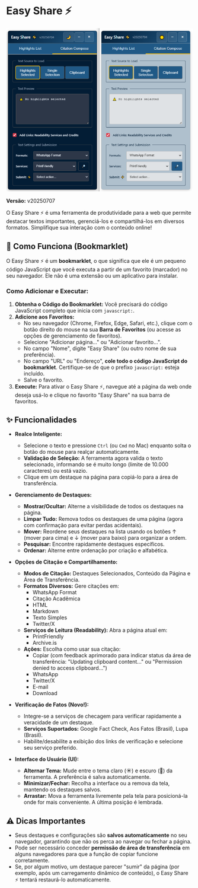 # Easy Share ⚡

![Layout do Easy Share: Dark e Light](./img_EasyShare_DarkLight_Manual.png)

**Versão:** v20250707

O Easy Share ⚡ é uma ferramenta de produtividade para a web que permite destacar textos importantes, gerenciá-los e compartilhá-los em diversos formatos. Simplifique sua interação com o conteúdo online!

## 🚀 Como Funciona (Bookmarklet)

O Easy Share ⚡ é um **bookmarklet**, o que significa que ele é um pequeno código JavaScript que você executa a partir de um favorito (marcador) no seu navegador. Ele não é uma extensão ou um aplicativo para instalar.

### Como Adicionar e Executar:

1.  **Obtenha o Código do Bookmarklet:** Você precisará do código JavaScript completo que inicia com `javascript:`.
2.  **Adicione aos Favoritos:**
    * No seu navegador (Chrome, Firefox, Edge, Safari, etc.), clique com o botão direito do mouse na sua **Barra de Favoritos** (ou acesse as opções de gerenciamento de favoritos).
    * Selecione "Adicionar página..." ou "Adicionar favorito...".
    * No campo "Nome", digite "Easy Share" (ou outro nome de sua preferência).
    * No campo "URL" ou "Endereço", **cole todo o código JavaScript do bookmarklet**. Certifique-se de que o prefixo `javascript:` esteja incluído.
    * Salve o favorito.
3.  **Execute:** Para ativar o Easy Share ⚡, navegue até a página da web onde deseja usá-lo e clique no favorito "Easy Share" na sua barra de favoritos.

## ✨ Funcionalidades

* **Realce Inteligente:**
    * Selecione o texto e pressione `Ctrl` (ou `Cmd` no Mac) enquanto solta o botão do mouse para realçar automaticamente.
    * **Validação de Seleção:** A ferramenta agora valida o texto selecionado, informando se é muito longo (limite de 10.000 caracteres) ou está vazio.
    * Clique em um destaque na página para copiá-lo para a área de transferência.

* **Gerenciamento de Destaques:**
    * **Mostrar/Ocultar:** Alterne a visibilidade de todos os destaques na página.
    * **Limpar Tudo:** Remova todos os destaques de uma página (agora com confirmação para evitar perdas acidentais).
    * **Mover:** Reordene seus destaques na lista usando os botões ↑ (mover para cima) e ↓ (mover para baixo) para organizar a ordem.
    * **Pesquisar:** Encontre rapidamente destaques específicos.
    * **Ordenar:** Alterne entre ordenação por criação e alfabética.

* **Opções de Citação e Compartilhamento:**
    * **Modos de Citação:** Destaques Selecionados, Conteúdo da Página e Área de Transferência.
    * **Formatos Diversos:** Gere citações em:
        * WhatsApp Format
        * Citação Acadêmica
        * HTML
        * Markdown
        * Texto Simples
        * Twitter/X
    * **Serviços de Leitura (Readability):** Abra a página atual em:
        * PrintFriendly
        * Archive.is
    * **Ações:** Escolha como usar sua citação:
        * Copiar (com feedback aprimorado para indicar status da área de transferência: "Updating clipboard content..." ou "Permission denied to access clipboard...")
        * WhatsApp
        * Twitter/X
        * E-mail
        * Download

* **Verificação de Fatos (Novo!):**
    * Integre-se a serviços de checagem para verificar rapidamente a veracidade de um destaque.
    * **Serviços Suportados:** Google Fact Check, Aos Fatos (Brasil), Lupa (Brasil).
    * Habilite/desabilite a exibição dos links de verificação e selecione seu serviço preferido.

* **Interface do Usuário (UI):**
    * **Alternar Tema:** Mude entre o tema claro (☀️) e escuro (🌙) da ferramenta. A preferência é salva automaticamente.
    * **Minimizar/Fechar:** Recolha a interface ou a remova da tela, mantendo os destaques salvos.
    * **Arrastar:** Mova a ferramenta livremente pela tela para posicioná-la onde for mais conveniente. A última posição é lembrada.

## ⚠️ Dicas Importantes

* Seus destaques e configurações são **salvos automaticamente** no seu navegador, garantindo que não os perca ao navegar ou fechar a página.
* Pode ser necessário conceder **permissão de área de transferência** em alguns navegadores para que a função de copiar funcione corretamente.
* Se, por algum motivo, um destaque parecer "sumir" da página (por exemplo, após um carregamento dinâmico de conteúdo), o Easy Share ⚡ tentará restaurá-lo automaticamente.